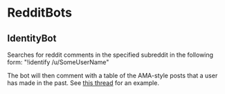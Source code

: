 # RedditBots

## IdentityBot
Searches for reddit comments in the specified subreddit in the following form:
"!identify /u/SomeUserName"

The bot will then comment with a table of the AMA-style posts that a user has made in the past.
See [this thread](https://www.reddit.com/r/botwatch/comments/3mit7l/i_wrote_a_bot_that_looks_for_a_users_ama_posts/) for an example.
